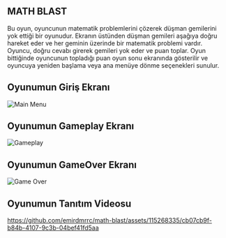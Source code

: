 ## MATH BLAST
Bu oyun, oyuncunun matematik problemlerini çözerek düşman gemilerini yok ettiği bir oyunudur. Ekranın üstünden düşman gemileri aşağıya doğru hareket eder ve her geminin üzerinde bir matematik problemi vardır. Oyuncu, doğru cevabı girerek gemileri yok eder ve puan toplar. 
Oyun bittiğinde oyuncunun topladığı puan oyun sonu ekranında gösterilir ve oyuncuya yeniden başlama veya ana menüye dönme seçenekleri sunulur.



## Oyunumun Giriş Ekranı 
![Main Menu](https://github.com/emirdmrrc/math-blast/assets/115268335/ecc7e046-ecd6-4ce6-af3b-014f2e04dabd)

## Oyunumun Gameplay Ekranı
![Gameplay](https://github.com/emirdmrrc/math-blast/assets/115268335/0c9f1bbd-f1aa-46e4-b454-17d05558847d)

## Oyunumun GameOver Ekranı
![Game Over](https://github.com/emirdmrrc/math-blast/assets/115268335/a543a38e-4f85-40e2-857f-c31da79e41bf)

## Oyunumun Tanıtım Videosu
https://github.com/emirdmrrc/math-blast/assets/115268335/cb07cb9f-b84b-4107-9c3b-04bef41fd5aa

